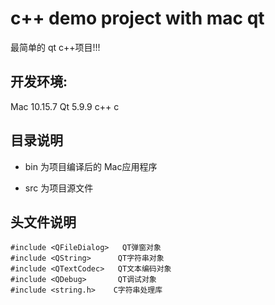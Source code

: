 # c++ demo project with mac qt

最简单的 qt c++项目!!!



## 开发环境: 
Mac 10.15.7
Qt 5.9.9
c++ 
c



## 目录说明

- bin 为项目编译后的 Mac应用程序

- src 为项目源文件



## 头文件说明

```
#include <QFileDialog>   QT弹窗对象
#include <QString>      QT字符串对象
#include <QTextCodec>   QT文本编码对象
#include <QDebug>       QT调试对象
#include <string.h>    C字符串处理库
```



